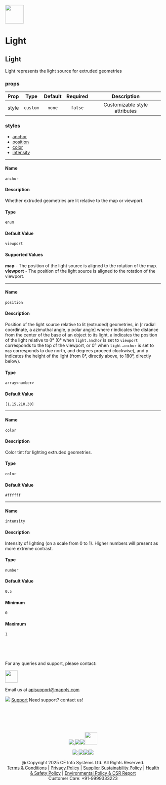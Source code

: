 [<img src="https://about.mappls.com/images/mappls-b-logo.svg" height="60"/> </p>](https://www.mapmyindia.com/api)

# Light
## Light

Light represents the light source for extruded geometries

### props
| Prop | Type | Default | Required | Description |
| ---- | :--: | :-----: | :------: | :----------: |
| style | `custom` | `none` | `false` | Customizable style attributes |


### styles

* <a href="#name">anchor</a><br/>
* <a href="#name-1">position</a><br/>
* <a href="#name-2">color</a><br/>
* <a href="#name-3">intensity</a><br/>

___

#### Name
`anchor`

#### Description
Whether extruded geometries are lit relative to the map or viewport.

#### Type
`enum`
#### Default Value
`viewport`

#### Supported Values
**map** - The position of the light source is aligned to the rotation of the map.<br />
**viewport** - The position of the light source is aligned to the rotation of the viewport.<br />



___

#### Name
`position`

#### Description
Position of the light source relative to lit (extruded) geometries, in [r radial coordinate, a azimuthal angle, p polar angle] where r indicates the distance from the center of the base of an object to its light, a indicates the position of the light relative to 0° (0° when `light.anchor` is set to `viewport` corresponds to the top of the viewport, or 0° when `light.anchor` is set to `map` corresponds to due north, and degrees proceed clockwise), and p indicates the height of the light (from 0°, directly above, to 180°, directly below).

#### Type
`array<number>`
#### Default Value
`[1.15,210,30]`



___

#### Name
`color`

#### Description
Color tint for lighting extruded geometries.

#### Type
`color`
#### Default Value
`#ffffff`



___

#### Name
`intensity`

#### Description
Intensity of lighting (on a scale from 0 to 1). Higher numbers will present as more extreme contrast.

#### Type
`number`
#### Default Value
`0.5`

#### Minimum
`0`

#### Maximum
`1`

<br><br><br>

For any queries and support, please contact: 

[<img src="https://about.mappls.com/images/mappls-logo.svg" height="40"/> </p>](https://about.mappls.com/api/)
Email us at [apisupport@mappls.com](mailto:apisupport@mappls.com)


![](https://www.mapmyindia.com/api/img/icons/support.png)
[Support](https://about.mappls.com/contact/)
Need support? contact us!

<br></br>
<br></br>

[<p align="center"> <img src="https://www.mapmyindia.com/api/img/icons/stack-overflow.png"/> ](https://stackoverflow.com/questions/tagged/mappls-api)[![](https://www.mapmyindia.com/api/img/icons/blog.png)](https://about.mappls.com/blog/)[![](https://www.mapmyindia.com/api/img/icons/gethub.png)](https://github.com/Mappls-api)[<img src="https://mmi-api-team.s3.ap-south-1.amazonaws.com/API-Team/npm-logo.one-third%5B1%5D.png" height="40"/> </p>](https://www.npmjs.com/org/mapmyindia) 

[<p align="center"> <img src="https://www.mapmyindia.com/june-newsletter/icon4.png"/> ](https://www.facebook.com/Mapplsofficial)[![](https://www.mapmyindia.com/june-newsletter/icon2.png)](https://twitter.com/mappls)[![](https://www.mapmyindia.com/newsletter/2017/aug/llinkedin.png)](https://www.linkedin.com/company/mappls/)[![](https://www.mapmyindia.com/june-newsletter/icon3.png)](https://www.youtube.com/channel/UCAWvWsh-dZLLeUU7_J9HiOA)

<div align="center">@ Copyright 2025 CE Info Systems Ltd. All Rights Reserved.</div>

<div align="center"> <a href="https://about.mappls.com/api/terms-&-conditions">Terms & Conditions</a> | <a href="https://about.mappls.com/about/privacy-policy">Privacy Policy</a> | <a href="https://about.mappls.com/pdf/mapmyIndia-sustainability-policy-healt-labour-rules-supplir-sustainability.pdf">Supplier Sustainability Policy</a> | <a href="https://about.mappls.com/pdf/Health-Safety-Management.pdf">Health & Safety Policy</a> | <a href="https://about.mappls.com/pdf/Environment-Sustainability-Policy-CSR-Report.pdf">Environmental Policy & CSR Report</a>

<div align="center">Customer Care: +91-9999333223</div>
